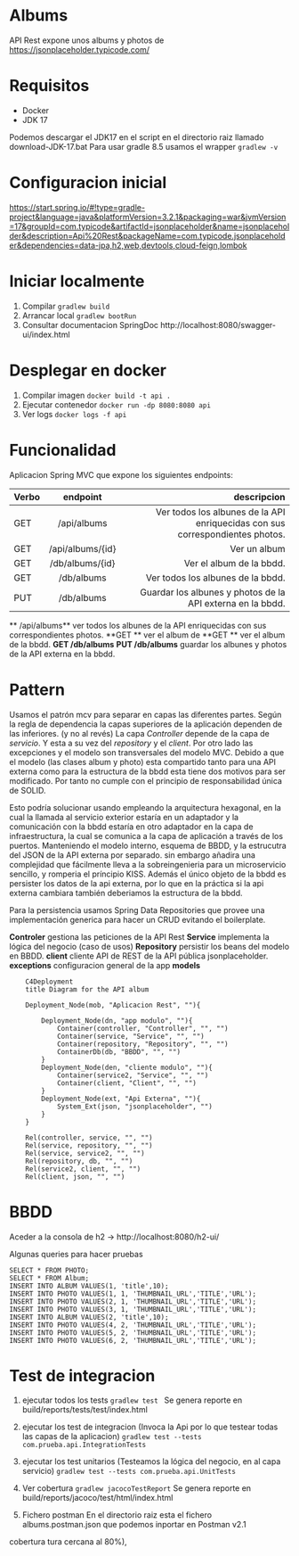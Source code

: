 # Albums
API Rest expone unos albums y photos de https://jsonplaceholder.typicode.com/

# Requisitos
- Docker
- JDK 17 

Podemos descargar el JDK17 en el script en el directorio raiz llamado download-JDK-17.bat
Para usar gradle 8.5 usamos el wrapper ```gradlew -v```

# Configuracion inicial
https://start.spring.io/#!type=gradle-project&language=java&platformVersion=3.2.1&packaging=war&jvmVersion=17&groupId=com.typicode&artifactId=jsonplaceholder&name=jsonplaceholder&description=Api%20Rest&packageName=com.typicode.jsonplaceholder&dependencies=data-jpa,h2,web,devtools,cloud-feign,lombok

# Iniciar localmente
1. Compilar
```gradlew build```
2. Arrancar local
```gradlew bootRun```
3. Consultar documentacion SpringDoc
http://localhost:8080/swagger-ui/index.html

# Desplegar en docker
1. Compilar imagen
```docker build -t api . ```
2. Ejecutar contenedor
```docker run -dp 8080:8080 api ```
3. Ver logs
```docker logs -f api ```

# Funcionalidad
Aplicacion Spring MVC que expone los siguientes endpoints:

| Verbo                  | endpoint              |descripcion            |
| :----------------------|:---------------------:| ---------------------:|
| GET                    | /api/albums           | Ver todos los albunes de la API enriquecidas con sus correspondientes photos.    |
| GET                    | /api/albums/{id}      | Ver un album                                                    |
| GET                    | /db/albums/{id}       | Ver el album de la bbdd.                                        |
| GET                    | /db/albums            | Ver todos los albunes de la bbdd.                               |
| PUT                    | /db/albums            | Guardar los albunes y photos de la API externa en la bbdd.      |

** /api/albums** ver todos los albunes de la API enriquecidas con sus correspondientes photos.
**GET ** ver el album de
**GET ** ver el album de la bbdd.
**GET /db/albums** 
**PUT /db/albums** guardar los albunes y photos de la API externa en la bbdd.

# Pattern 
Usamos el patrón mcv para separar en capas las diferentes partes.
Según la regla de dependencia la capas superiores de la aplicación dependen de las inferiores. (y no al revés)
La capa *Controller* depende de la capa de *servicio*. Y esta a su vez del *repository* y el *client*.
Por otro lado las excepciones y el modelo son transversales del modelo MVC.
Debido a que el modelo (las clases album y photo) esta compartido tanto para una API externa como para la estructura de la bbdd
esta tiene dos motivos para ser modificado. Por tanto no cumple con el principio de responsabilidad única de SOLID. 

Esto podría solucionar usando empleando la arquitectura hexagonal, en la cual la llamada al servicio exterior estaría en 
un adaptador y la comunicación con la bbdd estaría en otro adaptador en la capa de infraestructura,
la cual se comunica a la capa de aplicación a través de los puertos. 
Manteniendo el modelo interno, esquema de BBDD, y la estrucutra del JSON de la API externa por separado.
sin embargo añadira una complejidad que fácilmente lleva a la sobreingenieria para un microservicio sencillo,
y romperia el príncipio KISS. 
Además el único objeto de la bbdd es persister los datos de la api externa, por lo que en la práctica 
si la api externa cambiara también deberiamos la estructura de la bbdd. 

Para la persistencia usamos Spring Data Repositories que provee una implementación 
generica para hacer un CRUD evitando el boilerplate.

**Controler** gestiona las peticiones de la API Rest
**Service** implementa la lógica del negocio (caso de usos)
**Repository** persistir los beans del modelo en BBDD.
**client** cliente API de REST de la API pública jsonplaceholder.
**exceptions** configuracion general de la app
**models** 

```mermaid
    C4Deployment
    title Diagram for the API album

    Deployment_Node(mob, "Aplicacion Rest", ""){
        
        Deployment_Node(dn, "app modulo", ""){
            Container(controller, "Controller", "", "")
            Container(service, "Service", "", "")
            Container(repository, "Repository", "", "")
            ContainerDb(db, "BBDD", "", "")
        }
        Deployment_Node(den, "cliente modulo", ""){
            Container(service2, "Service", "", "")
            Container(client, "Client", "", "")
        }
        Deployment_Node(ext, "Api Externa", ""){
            System_Ext(json, "jsonplaceholder", "")
        }
    }

    Rel(controller, service, "", "")
    Rel(service, repository, "", "")
    Rel(service, service2, "", "")
    Rel(repository, db, "", "")
    Rel(service2, client, "", "")
    Rel(client, json, "", "")

```

# BBDD
Aceder a la consola de h2 -> http://localhost:8080/h2-ui/

Algunas queries para hacer pruebas
```
SELECT * FROM PHOTO;
SELECT * FROM Album;
INSERT INTO ALBUM VALUES(1, 'title',10);
INSERT INTO PHOTO VALUES(1, 1, 'THUMBNAIL_URL','TITLE','URL');
INSERT INTO PHOTO VALUES(2, 1, 'THUMBNAIL_URL','TITLE','URL');
INSERT INTO PHOTO VALUES(3, 1, 'THUMBNAIL_URL','TITLE','URL');
INSERT INTO ALBUM VALUES(2, 'title',10);
INSERT INTO PHOTO VALUES(4, 2, 'THUMBNAIL_URL','TITLE','URL');
INSERT INTO PHOTO VALUES(5, 2, 'THUMBNAIL_URL','TITLE','URL');
INSERT INTO PHOTO VALUES(6, 2, 'THUMBNAIL_URL','TITLE','URL');
```

# Test de integracion
1. ejecutar todos los tests
```gradlew test ``` 
Se genera reporte en build/reports/tests/test/index.html

2. ejecutar los test de integracion
(Invoca la Api por lo que testear todas las capas de la aplicacion)
```gradlew test --tests com.prueba.api.IntegrationTests```

3. ejecutar los test unitarios
(Testeamos la lógica del negocio, en al capa servicio)
```gradlew test --tests com.prueba.api.UnitTests```

4. Ver cobertura
```gradlew jacocoTestReport```
Se genera reporte en build/reports/jacoco/test/html/index.html

5. Fichero postman
En el directorio raiz esta el fichero albums.postman.json
que podemos inportar en Postman v2.1


cobertura 
tura cercana al 80%), 
